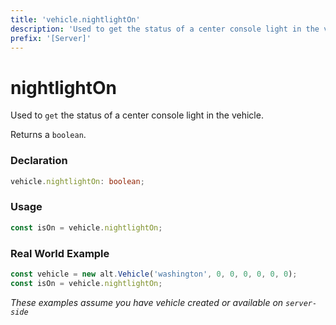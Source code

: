 ```yaml
---
title: 'vehicle.nightlightOn'
description: 'Used to get the status of a center console light in the vehicle.'
prefix: '[Server]'
---
```


# nightlightOn

Used to `get` the status of a center console light in the vehicle.

Returns a `boolean`.

### Declaration

```typescript
vehicle.nightlightOn: boolean;
```

### Usage

```js
const isOn = vehicle.nightlightOn;
```

### Real World Example

```js
const vehicle = new alt.Vehicle('washington', 0, 0, 0, 0, 0, 0);
const isOn = vehicle.nightlightOn;
```

_These examples assume you have vehicle created or available on `server-side`_